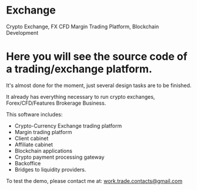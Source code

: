 # Exchange
Crypto Exchange, FX CFD Margin Trading Platform, Blockchain Development

# Here you will see the source code of a trading/exchange platform.
It's almost done for the moment, just several design tasks are to be finished.

It already has everything necessary to run crypto exchanges, Forex/CFD/Features Brokerage Business. 

This software includes: 
* Crypto-Currency Exchange trading platform
* Margin trading platform
* Client cabinet
* Affiliate cabinet
* Blockchain applications
* Crypto payment processing gateway
* Backoffice
* Bridges to liquidity providers.

To test the demo, please contact me at: work.trade.contacts@gmail.com
